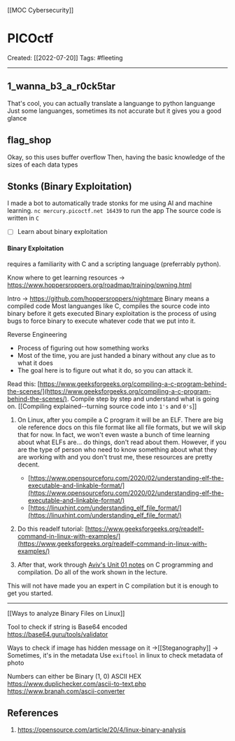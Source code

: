 [[MOC Cybersecurity]]

# PICOctf
Created:  [[2022-07-20]]
Tags: #fleeting 

---
## 1_wanna_b3_a_r0ck5tar
That's cool, you can actually translate a languange to python languange
Just some languanges, sometimes its not accurate but it gives you a good glance

## flag_shop
Okay, so this uses buffer overflow
Then, having the basic knowledge of the sizes of each data types


## Stonks (Binary Exploitation)
I made a bot to automatically trade stonks for me using AI and machine learning.
`nc mercury.picoctf.net 16439` to run the app
The source code is written in `C`

- [ ] Learn about binary exploitation


#### Binary Exploitation
requires a familiarity with C and a scripting language (preferrably python).


Know where to get learning resources -> https://www.hoppersroppers.org/roadmap/training/pwning.html


Intro -> https://github.com/hoppersroppers/nightmare
Binary means a compiled code
Most languanges like C, compiles the source code into binary before it gets executed
Binary exploitation is the process of using bugs to force binary to execute whatever code that we put into it.

Reverse Engineering
- Process of figuring out how something works
- Most of the time, you are just handed  a binary without any clue as to what it does
- The goal here is to figure out what it do, so you can attack it.


Read this: [https://www.geeksforgeeks.org/compiling-a-c-program-behind-the-scenes/](https://www.geeksforgeeks.org/compiling-a-c-program-behind-the-scenes/). Compile step by step and understand what is going on.
[[Compiling explained--turning source code into `1's` and `0's`]]

1.  On Linux, after you compile a C program it will be an ELF. There are big ole reference docs on this file format like all file formats, but we will skip that for now. In fact, we won't even waste a bunch of time learning about what ELFs are... do things, don't read about them. However, if you are the type of person who need to know something about what they are working with and you don't trust me, these resources are pretty decent.
    
    -   [https://www.opensourceforu.com/2020/02/understanding-elf-the-executable-and-linkable-format/](https://www.opensourceforu.com/2020/02/understanding-elf-the-executable-and-linkable-format/)
    -   [https://linuxhint.com/understanding_elf_file_format/](https://linuxhint.com/understanding_elf_file_format/)
2.  Do this readelf tutorial: [https://www.geeksforgeeks.org/readelf-command-in-linux-with-examples/](https://www.geeksforgeeks.org/readelf-command-in-linux-with-examples/)
    
3.  After that, work through [Aviv's Unit 01 notes](https://github.com/hoppersroppers/nightmare/blob/master/modules/00-intro/unit_01.md) on C programming and compilation. Do all of the work shown in the lecture.
    

This will not have made you an expert in C compilation but it is enough to get you started.




---
[[Ways to analyze Binary Files on Linux]]


Tool to check if string is Base64 encoded 
https://base64.guru/tools/validator


Ways to check if image has hidden message on it
->[[Steganography]]
-> Sometimes, it's in the metadata 
    Use `exiftool` in linux to check metadata of photo

Numbers can either be
Binary (1, 0)
ASCII 
HEX 
https://www.duplichecker.com/ascii-to-text.php
https://www.branah.com/ascii-converter




## References
1. https://opensource.com/article/20/4/linux-binary-analysis